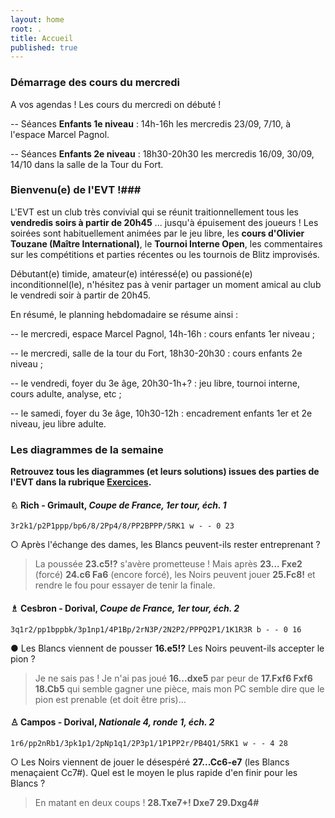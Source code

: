 ```yaml
---
layout: home
root: .
title: Accueil
published: true
---
```












### Démarrage des cours du mercredi ###

A vos agendas ! Les cours du mercredi on débuté ! 

-- Séances **Enfants 1e niveau** : 14h-16h les mercredis 23/09, 7/10, à l'espace Marcel Pagnol.

-- Séances **Enfants 2e niveau** : 18h30-20h30 les mercredis 16/09, 30/09, 14/10 dans la salle de la Tour du Fort.

### Bienvenu(e) de l'EVT !###

L'EVT est un club très convivial qui se réunit traitionnellement tous les **vendredis soirs à partir de 20h45** ... jusqu'à épuisement des joueurs ! Les soirées sont habituellement animées par le jeu libre, les **cours d'Olivier Touzane (Maître International)**, le **Tournoi Interne Open**, les commentaires sur les compétitions et parties récentes ou les tournois de Blitz improvisés.

Débutant(e) timide, amateur(e) intéressé(e) ou passioné(e) inconditionnel(le), n'hésitez pas à venir partager un moment amical au club le vendredi soir à partir de 20h45.

En résumé, le planning hebdomadaire se résume ainsi :

-- le mercredi, espace Marcel Pagnol, 14h-16h : cours enfants 1er niveau ;

-- le mercredi, salle de la tour du Fort, 18h30-20h30 : cours enfants 2e niveau ;

-- le vendredi, foyer du 3e âge, 20h30-1h+? : jeu libre, tournoi interne, cours adulte, analyse, etc ;

-- le samedi, foyer du 3e âge, 10h30-12h : encadrement enfants 1er et 2e niveau, jeu libre adulte.


### Les diagrammes de la semaine ###

**Retrouvez tous les diagrammes (et leurs solutions) issues des parties de l'EVT dans la rubrique [Exercices](http://echiquier-villeneuve-tolosane.github.io/exercices.html "Exercices").**

#### &#9816; **Rich - Grimault**, *Coupe de France, 1er tour, éch. 1*

`3r2k1/p2P1ppp/bp6/8/2Pp4/8/PP2BPPP/5RK1 w - - 0 23`

&#9675; Après l'échange des dames, les Blancs peuvent-ils rester entreprenant ?

> La poussée **23.c5!?** s'avère prometteuse ! Mais après **23... Fxe2** (forcé) **24.c6 Fa6** (encore forcé), les Noirs peuvent jouer **25.Fc8!** et rendre le fou pour essayer de tenir la finale.


#### &#9815; **Cesbron - Dorival**, *Coupe de France, 1er tour, éch. 2*

`3q1r2/pp1bppbk/3p1np1/4P1Bp/2rN3P/2N2P2/PPPQ2P1/1K1R3R b - - 0 16`

&#9679; Les Blancs viennent de pousser **16.e5!?** Les Noirs peuvent-ils accepter le pion ?

> Je ne sais pas ! Je n'ai pas joué **16...dxe5** par peur de **17.Fxf6 Fxf6 18.Cb5** qui semble gagner une pièce, mais mon PC semble dire que le pion est prenable (et doit être pris)...


#### &#9817; **Campos - Dorival**, *Nationale 4, ronde 1, éch. 2*

`1r6/pp2nRb1/3pk1p1/2pNp1q1/2P3p1/1P1PP2r/PB4Q1/5RK1 w - - 4 28`

&#9675; Les Noirs viennent de jouer le désespéré **27...Cc6-e7** (les Blancs menaçaient Cc7#). Quel est le moyen le plus rapide d'en finir pour les Blancs ?

> En matant en deux coups ! **28.Txe7+! Dxe7 29.Dxg4#**
